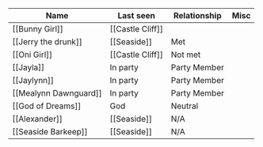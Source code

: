 | Name                  | Last seen        | Relationship | Misc |
| --------------------- | ---------------- | ------------ | ---- |
| [[Bunny Girl]]        | [[Castle Cliff]] |              |      |
| [[Jerry the drunk]]   | [[Seaside]]      | Met          |      |
| [[Oni Girl]]          | [[Castle Cliff]] | Not met      |      |
| [[Jayla]]             | In party         | Party Member |      |
| [[Jaylynn]]           | In party         | Party Member |      |
| [[Mealynn Dawnguard]] | In party         | Party Member |      |
| [[God of Dreams]]     | God              | Neutral      |      |
| [[Alexander]]         | [[Seaside]]      | N/A          |      |
| [[Seaside Barkeep]]   | [[Seaside]]      | N/A          |      |
